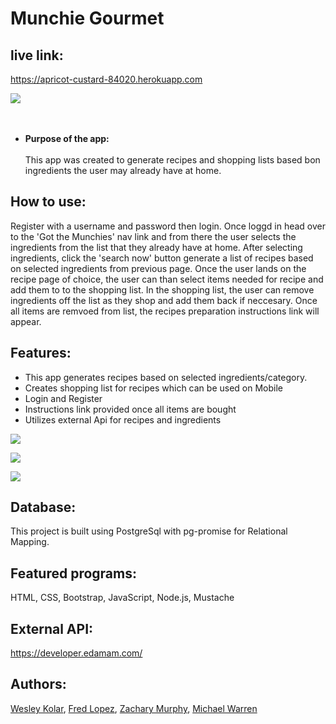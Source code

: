 # Munchie Gourmet


## live link:
https://apricot-custard-84020.herokuapp.com

![](https://github.com/Murphy-ZJ/food-in-fridge/blob/1ef56d60e6c8a4692d9a474187c963b80f6380bd/assets/img/index.png)
<br /> <br /><br />
* **Purpose of the app:** <br/><br/>
 This app was created to generate recipes and shopping lists based bon ingredients the user may already have at home.
 
## How to use: 

Register with a username and password then login. Once loggd in head over to the 'Got the Munchies' nav link and from there the user selects the ingredients from the list that they already have at home. After selecting ingredients, click the 'search now' button generate a list of recipes based on selected ingredients from previous page. Once the user lands on the recipe page of choice, the user can than select items needed for recipe and add them to to the shopping list. In the shopping list, the user can remove ingredients off the list as they shop and add them back if neccesary. Once all items are remvoed from list, the recipes preparation instructions link will appear.

## Features:

- This app generates recipes based on selected ingredients/category.
- Creates shopping list for recipes which can be used on Mobile 
- Login and Register
- Instructions link provided once all items are bought
- Utilizes external Api for recipes and ingredients


![](https://github.com/Murphy-ZJ/food-in-fridge/blob/1ef56d60e6c8a4692d9a474187c963b80f6380bd/assets/img/choice.png)

![](https://github.com/Murphy-ZJ/food-in-fridge/blob/1ef56d60e6c8a4692d9a474187c963b80f6380bd/assets/img/shopping.png)

![](https://github.com/Murphy-ZJ/food-in-fridge/blob/1ef56d60e6c8a4692d9a474187c963b80f6380bd/assets/img/mobile.png)





## Database:
This project is built using PostgreSql with pg-promise for Relational Mapping.
## Featured programs: 
HTML, CSS, Bootstrap, JavaScript, Node.js, Mustache
## External API:
https://developer.edamam.com/
## Authors:
[Wesley Kolar](https://github.com/wesleyjkolar), [Fred Lopez](https://github.com/AgentLopez), [Zachary Murphy](https://github.com/Murphy-ZJ), [Michael Warren](https://github.com/mikewarren02)








